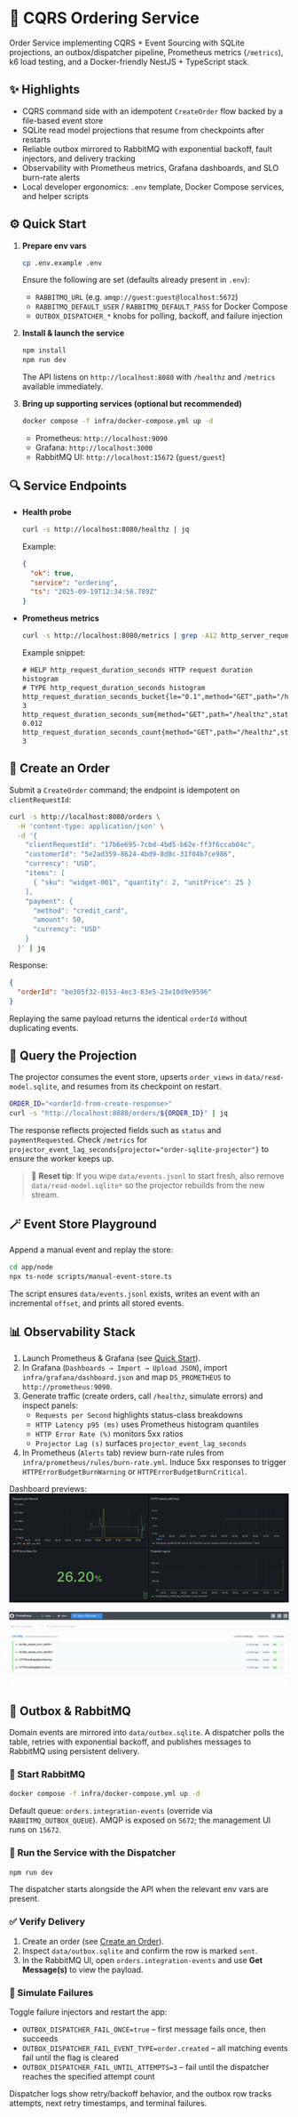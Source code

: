 # 🚀 CQRS Ordering Service

Order Service implementing CQRS + Event Sourcing with SQLite projections, an outbox/dispatcher pipeline, Prometheus metrics (`/metrics`), k6 load testing, and a Docker-friendly NestJS + TypeScript stack.

## ✨ Highlights
- CQRS command side with an idempotent `CreateOrder` flow backed by a file-based event store
- SQLite read model projections that resume from checkpoints after restarts
- Reliable outbox mirrored to RabbitMQ with exponential backoff, fault injectors, and delivery tracking
- Observability with Prometheus metrics, Grafana dashboards, and SLO burn-rate alerts
- Local developer ergonomics: `.env` template, Docker Compose services, and helper scripts

## ⚙️ Quick Start
1. **Prepare env vars**
   ```bash
   cp .env.example .env
   ```
   Ensure the following are set (defaults already present in `.env`):
   - `RABBITMQ_URL` (e.g. `amqp://guest:guest@localhost:5672`)
   - `RABBITMQ_DEFAULT_USER` / `RABBITMQ_DEFAULT_PASS` for Docker Compose
   - `OUTBOX_DISPATCHER_*` knobs for polling, backoff, and failure injection

2. **Install & launch the service**
   ```bash
   npm install
   npm run dev
   ```
   The API listens on `http://localhost:8080` with `/healthz` and `/metrics` available immediately.

3. **Bring up supporting services (optional but recommended)**
   ```bash
   docker compose -f infra/docker-compose.yml up -d
   ```
   - Prometheus: `http://localhost:9090`
   - Grafana: `http://localhost:3000`
   - RabbitMQ UI: `http://localhost:15672` (`guest/guest`)

## 🔍 Service Endpoints
- **Health probe**
  ```bash
  curl -s http://localhost:8080/healthz | jq
  ```
  Example:
  ```json
  {
    "ok": true,
    "service": "ordering",
    "ts": "2025-09-19T12:34:56.789Z"
  }
  ```

- **Prometheus metrics**
  ```bash
  curl -s http://localhost:8080/metrics | grep -A12 http_server_request_duration_seconds
  ```
  Example snippet:
  ```
  # HELP http_request_duration_seconds HTTP request duration histogram
  # TYPE http_request_duration_seconds histogram
  http_request_duration_seconds_bucket{le="0.1",method="GET",path="/healthz",status="200"} 3
  http_request_duration_seconds_sum{method="GET",path="/healthz",status="200"} 0.012
  http_request_duration_seconds_count{method="GET",path="/healthz",status="200"} 3
  ```

## 📝 Create an Order
Submit a `CreateOrder` command; the endpoint is idempotent on `clientRequestId`:

```bash
curl -s http://localhost:8080/orders \
  -H 'content-type: application/json' \
  -d '{
    "clientRequestId": "17b6e695-7cbd-4bd5-b62e-ff3f6ccab04c",
    "customerId": "5e2ad359-8624-4bd9-8d8c-31f04b7ce986",
    "currency": "USD",
    "items": [
      { "sku": "widget-001", "quantity": 2, "unitPrice": 25 }
    ],
    "payment": {
      "method": "credit_card",
      "amount": 50,
      "currency": "USD"
    }
  }' | jq
```

Response:
```json
{
  "orderId": "be305f32-0153-4ec3-83e5-23e10d9e9596"
}
```
Replaying the same payload returns the identical `orderId` without duplicating events.

## 🔎 Query the Projection
The projector consumes the event store, upserts `order_views` in `data/read-model.sqlite`, and resumes from its checkpoint on restart.

```bash
ORDER_ID="<orderId-from-create-response>"
curl -s "http://localhost:8080/orders/${ORDER_ID}" | jq
```

The response reflects projected fields such as `status` and `paymentRequested`. Check `/metrics` for `projector_event_lag_seconds{projector="order-sqlite-projector"}` to ensure the worker keeps up.

> 🧹 **Reset tip**: If you wipe `data/events.jsonl` to start fresh, also remove `data/read-model.sqlite*` so the projector rebuilds from the new stream.

## 🪄 Event Store Playground
Append a manual event and replay the store:

```bash
cd app/node
npx ts-node scripts/manual-event-store.ts
```

The script ensures `data/events.jsonl` exists, writes an event with an incremental `offset`, and prints all stored events.

## 📊 Observability Stack
1. Launch Prometheus & Grafana (see [Quick Start](#-quick-start)).
2. In Grafana (`Dashboards → Import → Upload JSON`), import `infra/grafana/dashboard.json` and map `DS_PROMETHEUS` to `http://prometheus:9090`.
3. Generate traffic (create orders, call `/healthz`, simulate errors) and inspect panels:
   - `Requests per Second` highlights status-class breakdowns
   - `HTTP Latency p95 (ms)` uses Prometheus histogram quantiles
   - `HTTP Error Rate (%)` monitors 5xx ratios
   - `Projector Lag (s)` surfaces `projector_event_lag_seconds`
4. In Prometheus (`Alerts` tab) review burn-rate rules from `infra/prometheus/rules/burn-rate.yml`. Induce 5xx responses to trigger `HTTPErrorBudgetBurnWarning` or `HTTPErrorBudgetBurnCritical`.

Dashboard previews:
![Grafana dashboard](images/dashboard-grafana.png)

![Prometheus alerts](images/prometheus-rules.png)

## 📮 Outbox & RabbitMQ
Domain events are mirrored into `data/outbox.sqlite`. A dispatcher polls the table, retries with exponential backoff, and publishes messages to RabbitMQ using persistent delivery.

### 🐇 Start RabbitMQ
```bash
docker compose -f infra/docker-compose.yml up -d
```
Default queue: `orders.integration-events` (override via `RABBITMQ_OUTBOX_QUEUE`). AMQP is exposed on `5672`; the management UI runs on `15672`.

### 🚀 Run the Service with the Dispatcher
```bash
npm run dev
```
The dispatcher starts alongside the API when the relevant env vars are present.

### ✅ Verify Delivery
1. Create an order (see [Create an Order](#-create-an-order)).
2. Inspect `data/outbox.sqlite` and confirm the row is marked `sent`.
3. In the RabbitMQ UI, open `orders.integration-events` and use **Get Message(s)** to view the payload.

### 🧪 Simulate Failures
Toggle failure injectors and restart the app:
- `OUTBOX_DISPATCHER_FAIL_ONCE=true` – first message fails once, then succeeds
- `OUTBOX_DISPATCHER_FAIL_EVENT_TYPE=order.created` – all matching events fail until the flag is cleared
- `OUTBOX_DISPATCHER_FAIL_UNTIL_ATTEMPTS=3` – fail until the dispatcher reaches the specified attempt count

Dispatcher logs show retry/backoff behavior, and the outbox row tracks attempts, next retry timestamps, and terminal failures.
